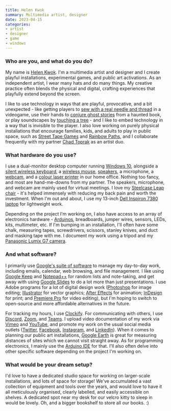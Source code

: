 ```yaml
---
title: Helen Kwok
summary: Multimedia artist, designer
date: 2023-04-15
categories:
- artist
- designer
- game
- windows
---
```


### Who are you, and what do you do?

My name is [Helen Kwok](https://helenkwok.net/ "Helen's website."). I'm a multimedia artist and designer and I create playful installations, experimental games, and public art activations. As an independent artist, I wear many hats and do many things. My creative practice often blends the physical and digital, crafting experiences that playfully extend beyond the screen. 

I like to use technology in ways that are playful, provocative, and a bit unexpected - like getting players to [sew with a real needle and thread](https://helenkwok.net/portfolio/sashiko/ "Helen's sewing game.") in a videogame, use their hands to [conjure ghost stories](https://helenkwok.net/portfolio/one-hundred-ghost-stories/ "Helen's ghost stories game.") from a haunted book, or play soundscapes by [touching a tree](https://helenkwok.net/portfolio/heartree/ "Helen's interactive tree project.") - and I like to embed technology in a way that is invisible to the player. I also love working on purely physical installations that encourage families, kids, and adults to play in public space, such as [Street Tape Games](https://streettape.games/ "A socially-distanced social game.") and [Rainbow Paths](https://rainbowpaths.games/ "A public game of rainbow paths."), and I collaborate frequently with my partner [Chad Toprak](https://twitter.com/mrchad/ "Chad's Twitter account.") as an artist duo.

### What hardware do you use?

I use a dual-monitor desktop computer running [Windows 10][windows-10], alongside a [silent wireless keyboard][mk295], a [wireless mouse][g403], [speakers][z200], a microphone, a [webcam][c270-hd], and a [colour laser printer][mfc-9330cdw] in our home office. Nothing too fancy, and most are hand-me-downs from my partner. The speakers, microphone, and webcam are mainly used for virtual meetings. I love my [Steelcase Leap chair][leap] - it's helped immensely with reducing my back pain and worth the investment. When I'm out and about, I use my 13-inch [Dell Inspiron 7380 laptop][inspiron-7380] for lightweight work. 

Depending on the project I'm working on, I also have access to an array of electronics hardware - [Arduinos][arduino], breadboards, jumper wires, sensors, LEDs, kits, multimeter, etc. If I'm bumping in an installation, I'll often have some chalk, measuring tapes, screwdrivers, scissors, stanley knives, and duct and masking tape with me. I document my work using a tripod and my [Panasonic Lumix G7 camera][lumix-dmc-g7].

### And what software?

I primarily use [Google's suite of software][g-suite] to manage my day-to-day work, including emails, calendar, web browsing, and file management. I like using [Google Keep][google-keep] and [Notepad++][notepad-plusplus] for random lists and note-taking, and get away with using [Google Slides][google-slides] to do a lot more than just presentations. I use Adobe programs for a lot of digital design work ([Photoshop][] for image editing; [Illustrator][] for vector graphics; [After Effects][after-effects] for animation; [InDesign][] for print; and [Premiere Pro][premiere-pro] for video editing), but I'm hoping to switch to open-source and more affordable alternatives in the future. 

For tracking my hours, I use [Clockify][]. For communicating with others, I use [Discord][], [Zoom][zoom.2], and [Teams][]. I upload video documentation of my work via [Vimeo][] and [YouTube][], and promote my work on the usual social media outlets ([Twitter][], [Facebook][], [Instagram][], and [LinkedIn][]). When it comes to planning our public art installations, [Google Earth][google-earth] is great for measuring distances of sites which we cannot visit straight away. As for programming electronics, I mainly use the [Arduino IDE][arduino-ide] for that. I'll also often delve into other specific software depending on the project I'm working on.

### What would be your dream setup?

I'd love to have a dedicated studio space for working on larger-scale installations, and lots of space for storage! We've accumulated a vast collection of equipment and tools over the years, and would love to have it all meticulously organised, clearly labelled, and easily accessible on shelves. A dedicated spot near my desk for our velcro kitty to sleep in would be lovely. Oh, and a bigger bookshelf to store all our books. :)

[after-effects]: https://www.adobe.com/products/aftereffects.html "Motion graphics and video editing software."
[arduino-ide]: https://www.arduino.cc/en/Main/Software "A development environment for Arduino hardware."
[arduino]: https://www.arduino.cc/ "Open-source prototyping hardware."
[c270-hd]: https://www.logitech.com/en-us/product/hd-webcam-c270 "A webcam."
[clockify]: https://clockify.me/ "A web-based time tracker."
[discord]: https://discordapp.com/ "A voice and text chat service."
[facebook]: https://www.facebook.com/ "A social networking site."
[g-suite]: https://gsuite.google.com/ "A hosted solution for email, calendaring and more."
[g403]: https://www.logitechg.com/en-us/products/gaming-mice/g403-hero-gaming-mouse.910-005630.html "A gaming mouse."
[google-earth]: http://www.google.com/earth/ "Software for modelling a 3D view of our planet."
[google-keep]: https://en.wikipedia.org/wiki/Google_Keep "A note-taking service."
[google-slides]: https://www.google.com/slides/about/ "Web-based presentation software."
[illustrator]: https://www.adobe.com/products/illustrator.html "A vector graphics editor."
[indesign]: https://www.adobe.com/products/indesign.html "A desktop/web publishing application."
[inspiron-7380]: https://en.wikipedia.org/wiki/Dell_Inspiron_laptop_computers#Inspiron_13_7000 "A 13 inch PC laptop."
[instagram]: https://www.instagram.com/ "A photo sharing service."
[leap]: https://www.steelcase.com/products/office-chairs/leap-2/ "A chair."
[linkedin]: https://www.linkedin.com "A business-focused social network."
[lumix-dmc-g7]: https://en.wikipedia.org/wiki/Panasonic_Lumix_DMC-G7 "A 16 megapixel mirrorless camera."
[mfc-9330cdw]: https://www.brother.com.au/en/products/all-printers/printers/old/mfc-9330cdw-aus "A multi-function laser printer."
[mk295]: https://www.logitech.com/en-au/products/combos/mk295-keyboard-mouse-combo.920-009814.html "A quiet wireless keyboard."
[notepad-plusplus]: https://notepad-plus-plus.org/ "A free text/code editor for Windows."
[photoshop]: https://www.adobe.com/products/photoshop.html "A bitmap image editor."
[premiere-pro]: https://en.wikipedia.org/wiki/Adobe_Premiere_Pro "A video editing suite."
[teams]: https://www.microsoft.com/en-us/microsoft-teams/group-chat-software "A team collaboration service."
[twitter]: https://twitter.com/ "An online micro-blogging platform."
[vimeo]: https://vimeo.com/ "A video sharing service."
[windows-10]: https://en.wikipedia.org/wiki/Windows_10 "An operating system."
[youtube]: https://www.youtube.com/ "A web site for watching 80's TV commercials and bad mashups."
[z200]: https://www.logitech.com/en-au/products/speakers/z200-multimedia-stereo-speakers.980-000850.html "A pair of speakers."
[zoom.2]: https://zoom.us "Video conferencing software."
